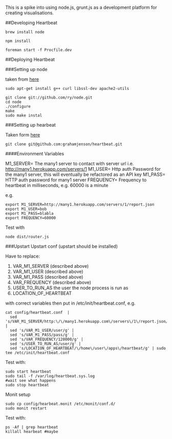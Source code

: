 This is a spike into using node.js, grunt.js as a development platform for creating visualisations.

##Developing Heartbeat

```brew install node```

```npm install```

```foreman start -f Procfile.dev```


##Deploying Heartbeat

###Setting up node

taken from [here](http://howtonode.org/how-to-install-nodejs)

```
sudo apt-get install g++ curl libssl-dev apache2-utils

git clone git://github.com/ry/node.git
cd node
./configure
make
sudo make instal

```

###Setting up hearbeat

Taken form [here](http://howtonode.org/deploying-node-upstart-monit)

```
git clone git@github.com:grahamjenson/heartbeat.git
```


####Environment Variables

M1_SERVER= The many1 server to contact with server url i.e. http://many1.herokuapp.com/servers/1
M1_USER= Http auth Password for the many1 server, this will eventually be refactored as an API key 
M1_PASS= HTTP auth password for many1 server
FREQUENCY= Frequency to heartbeat in milliseconds, e.g. 60000 is a minute

e.g.
```
export M1_SERVER=http://many1.herokuapp.com/servers/1/report.json
export M1_USER=bob
export M1_PASS=blabla
export FREQUENCY=60000
```


Test with

```
node dist/router.js
```

###Upstart
Upstart conf (upstart should be installed)

Have to replace:

1. VAR_M1_SERVER (described above)
2. VAR_M1_USER (described above)
3. VAR_M1_PASS (described above)
4. VAR_FREQUENCY (described above)
5. USER_TO_RUN_AS the user the node process is run as 
6. LOCATION_OF_HEARTBEAT 

with correct variables then put in /etc/init/heartbeat.conf, e.g.


```
cat config/heartbeat.conf  |
  sed 's/VAR_M1_SERVER/http:\/\/many1.herokuapp.com\/servers\/1\/report.json/g' |
  sed 's/VAR_M1_USER/user/g' |
  sed 's/VAR_M1_PASS/pass/g' |
  sed 's/VAR_FREQUENCY/120000/g' |
  sed 's/USER_TO_RUN_AS/user/g' | 
  sed 's/LOCATION_OF_HEARTBEAT/\/home\/user\/apps\/heartbeat/g' | sudo tee /etc/init/heartbeat.conf
```

Test with:

```
sudo start heartbeat
sudo tail -f /var/log/heartbeat.sys.log
#wait see what happens
sudo stop heartbeat
```

Monit setup

```
sudo cp config/hearbeat.monit /etc/monit/conf.d/
sudo monit restart
```


Test with:

```
ps -Af | grep heartbeat
killall hearbeat #maybe
```